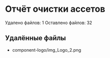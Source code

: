 # Отчёт очистки ассетов

Удалено файлов: 1
Оставлено файлов: 32

## Удалённые файлы

- component-logo/img_Logo_2.png